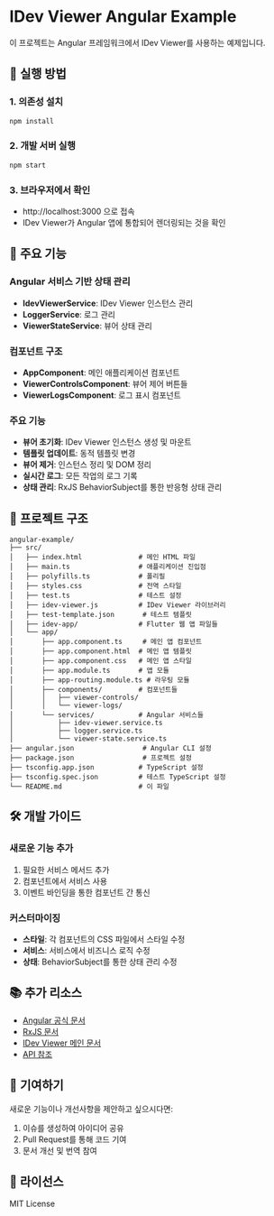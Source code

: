 # IDev Viewer Angular Example

이 프로젝트는 Angular 프레임워크에서 IDev Viewer를 사용하는 예제입니다.

## 🚀 실행 방법

### 1. 의존성 설치
```bash
npm install
```

### 2. 개발 서버 실행
```bash
npm start
```

### 3. 브라우저에서 확인
- http://localhost:3000 으로 접속
- IDev Viewer가 Angular 앱에 통합되어 렌더링되는 것을 확인

## 🔧 주요 기능

### Angular 서비스 기반 상태 관리
- **IdevViewerService**: IDev Viewer 인스턴스 관리
- **LoggerService**: 로그 관리
- **ViewerStateService**: 뷰어 상태 관리

### 컴포넌트 구조
- **AppComponent**: 메인 애플리케이션 컴포넌트
- **ViewerControlsComponent**: 뷰어 제어 버튼들
- **ViewerLogsComponent**: 로그 표시 컴포넌트

### 주요 기능
- **뷰어 초기화**: IDev Viewer 인스턴스 생성 및 마운트
- **템플릿 업데이트**: 동적 템플릿 변경
- **뷰어 제거**: 인스턴스 정리 및 DOM 정리
- **실시간 로그**: 모든 작업의 로그 기록
- **상태 관리**: RxJS BehaviorSubject를 통한 반응형 상태 관리

## 📁 프로젝트 구조

```
angular-example/
├── src/
│   ├── index.html              # 메인 HTML 파일
│   ├── main.ts                 # 애플리케이션 진입점
│   ├── polyfills.ts            # 폴리필
│   ├── styles.css              # 전역 스타일
│   ├── test.ts                 # 테스트 설정
│   ├── idev-viewer.js          # IDev Viewer 라이브러리
│   ├── test-template.json       # 테스트 템플릿
│   ├── idev-app/               # Flutter 웹 앱 파일들
│   └── app/
│       ├── app.component.ts     # 메인 앱 컴포넌트
│       ├── app.component.html  # 메인 앱 템플릿
│       ├── app.component.css   # 메인 앱 스타일
│       ├── app.module.ts       # 앱 모듈
│       ├── app-routing.module.ts # 라우팅 모듈
│       ├── components/         # 컴포넌트들
│       │   ├── viewer-controls/
│       │   └── viewer-logs/
│       └── services/           # Angular 서비스들
│           ├── idev-viewer.service.ts
│           ├── logger.service.ts
│           └── viewer-state.service.ts
├── angular.json                 # Angular CLI 설정
├── package.json                 # 프로젝트 설정
├── tsconfig.app.json           # TypeScript 설정
├── tsconfig.spec.json          # 테스트 TypeScript 설정
└── README.md                   # 이 파일
```

## 🛠️ 개발 가이드

### 새로운 기능 추가
1. 필요한 서비스 메서드 추가
2. 컴포넌트에서 서비스 사용
3. 이벤트 바인딩을 통한 컴포넌트 간 통신

### 커스터마이징
- **스타일**: 각 컴포넌트의 CSS 파일에서 스타일 수정
- **서비스**: 서비스에서 비즈니스 로직 수정
- **상태**: BehaviorSubject를 통한 상태 관리 수정

## 📚 추가 리소스

- [Angular 공식 문서](https://angular.io/)
- [RxJS 문서](https://rxjs.dev/)
- [IDev Viewer 메인 문서](../../README.md)
- [API 참조](../../README.md#api-참조)

## 🤝 기여하기

새로운 기능이나 개선사항을 제안하고 싶으시다면:

1. 이슈를 생성하여 아이디어 공유
2. Pull Request를 통해 코드 기여
3. 문서 개선 및 번역 참여

## 📄 라이선스

MIT License
